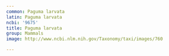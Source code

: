 ```yaml
---
common: Paguma larvata
latin: Paguma larvata
ncbi: '9675'
title: Paguma larvata
group: Mammals
image: http://www.ncbi.nlm.nih.gov/Taxonomy/taxi/images/760

---
```

